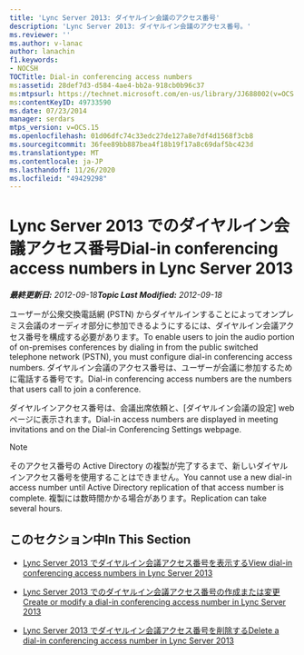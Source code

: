 ```yaml
---
title: 'Lync Server 2013: ダイヤルイン会議のアクセス番号'
description: 'Lync Server 2013: ダイヤルイン会議のアクセス番号。'
ms.reviewer: ''
ms.author: v-lanac
author: lanachin
f1.keywords:
- NOCSH
TOCTitle: Dial-in conferencing access numbers
ms:assetid: 28def7d3-d584-4ae4-bb2a-918cb0b96c37
ms:mtpsurl: https://technet.microsoft.com/en-us/library/JJ688002(v=OCS.15)
ms:contentKeyID: 49733590
ms.date: 07/23/2014
manager: serdars
mtps_version: v=OCS.15
ms.openlocfilehash: 01d06dfc74c33edc27de127a8e7df4d1568f3cb8
ms.sourcegitcommit: 36fee89bb887bea4f18b19f17a8c69daf5bc423d
ms.translationtype: MT
ms.contentlocale: ja-JP
ms.lasthandoff: 11/26/2020
ms.locfileid: "49429298"
---
```

# <a name="dial-in-conferencing-access-numbers-in-lync-server-2013"></a><span data-ttu-id="a9a2f-103">Lync Server 2013 でのダイヤルイン会議アクセス番号</span><span class="sxs-lookup"><span data-stu-id="a9a2f-103">Dial-in conferencing access numbers in Lync Server 2013</span></span>

<div data-xmlns="http://www.w3.org/1999/xhtml">

<div class="topic" data-xmlns="http://www.w3.org/1999/xhtml" data-msxsl="urn:schemas-microsoft-com:xslt" data-cs="https://msdn.microsoft.com/">

<div data-asp="https://msdn2.microsoft.com/asp">



</div>

<div id="mainSection">

<div id="mainBody"><span data-ttu-id="a9a2f-104">

<span> </span></span><span class="sxs-lookup"><span data-stu-id="a9a2f-104">

<span> </span></span></span>

<span data-ttu-id="a9a2f-105">_**最終更新日:** 2012-09-18_</span><span class="sxs-lookup"><span data-stu-id="a9a2f-105">_**Topic Last Modified:** 2012-09-18_</span></span>

<span data-ttu-id="a9a2f-106">ユーザーが公衆交換電話網 (PSTN) からダイヤルインすることによってオンプレミス会議のオーディオ部分に参加できるようにするには、ダイヤルイン会議アクセス番号を構成する必要があります。</span><span class="sxs-lookup"><span data-stu-id="a9a2f-106">To enable users to join the audio portion of on-premises conferences by dialing in from the public switched telephone network (PSTN), you must configure dial-in conferencing access numbers.</span></span> <span data-ttu-id="a9a2f-107">ダイヤルイン会議のアクセス番号は、ユーザーが会議に参加するために電話する番号です。</span><span class="sxs-lookup"><span data-stu-id="a9a2f-107">Dial-in conferencing access numbers are the numbers that users call to join a conference.</span></span>

<span data-ttu-id="a9a2f-108">ダイヤルインアクセス番号は、会議出席依頼と、[ダイヤルイン会議の設定] web ページに表示されます。</span><span class="sxs-lookup"><span data-stu-id="a9a2f-108">Dial-in access numbers are displayed in meeting invitations and on the Dial-in Conferencing Settings webpage.</span></span>

<div>


> [!NOTE]  
> <span data-ttu-id="a9a2f-109">そのアクセス番号の Active Directory の複製が完了するまで、新しいダイヤルインアクセス番号を使用することはできません。</span><span class="sxs-lookup"><span data-stu-id="a9a2f-109">You cannot use a new dial-in access number until Active Directory replication of that access number is complete.</span></span> <span data-ttu-id="a9a2f-110">複製には数時間かかる場合があります。</span><span class="sxs-lookup"><span data-stu-id="a9a2f-110">Replication can take several hours.</span></span>



</div>

<div>

## <a name="in-this-section"></a><span data-ttu-id="a9a2f-111">このセクション中</span><span class="sxs-lookup"><span data-stu-id="a9a2f-111">In This Section</span></span>

  - [<span data-ttu-id="a9a2f-112">Lync Server 2013 でダイヤルイン会議アクセス番号を表示する</span><span class="sxs-lookup"><span data-stu-id="a9a2f-112">View dial-in conferencing access numbers in Lync Server 2013</span></span>](lync-server-2013-view-dial-in-conferencing-access-numbers.md)

  - [<span data-ttu-id="a9a2f-113">Lync Server 2013 でのダイヤルイン会議アクセス番号の作成または変更</span><span class="sxs-lookup"><span data-stu-id="a9a2f-113">Create or modify a dial-in conferencing access number in Lync Server 2013</span></span>](lync-server-2013-create-or-modify-a-dial-in-conferencing-access-number.md)

  - [<span data-ttu-id="a9a2f-114">Lync Server 2013 でダイヤルイン会議アクセス番号を削除する</span><span class="sxs-lookup"><span data-stu-id="a9a2f-114">Delete a dial-in conferencing access number in Lync Server 2013</span></span>](lync-server-2013-delete-a-dial-in-conferencing-access-number.md)

<span data-ttu-id="a9a2f-115"></div>

</div>

<span> </span>

</div>

</div>

</span><span class="sxs-lookup"><span data-stu-id="a9a2f-115"></div>

</div>

<span> </span>

</div>

</div>

</span></span></div>

